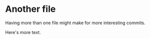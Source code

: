 # Another file

Having more than one file might make for more interesting commits.

Here's more text.
